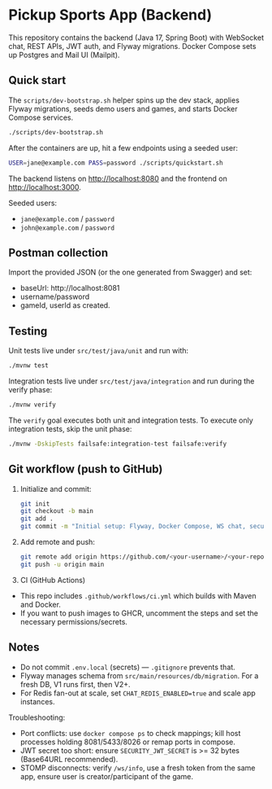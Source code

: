 # Pickup Sports App (Backend)

This repository contains the backend (Java 17, Spring Boot) with WebSocket chat, REST APIs, JWT auth, and Flyway migrations. Docker Compose sets up Postgres and Mail UI (Mailpit).

## Quick start

The `scripts/dev-bootstrap.sh` helper spins up the dev stack, applies Flyway
migrations, seeds demo users and games, and starts Docker Compose services.

```bash
./scripts/dev-bootstrap.sh
```

After the containers are up, hit a few endpoints using a seeded user:

```bash
USER=jane@example.com PASS=password ./scripts/quickstart.sh
```

The backend listens on [http://localhost:8080](http://localhost:8080) and the
frontend on [http://localhost:3000](http://localhost:3000).

Seeded users:

- `jane@example.com` / `password`
- `john@example.com` / `password`

## Postman collection

Import the provided JSON (or the one generated from Swagger) and set:
- baseUrl: http://localhost:8081
- username/password
- gameId, userId as created.

## Testing

Unit tests live under `src/test/java/unit` and run with:

```bash
./mvnw test
```

Integration tests live under `src/test/java/integration` and run during the verify phase:

```bash
./mvnw verify
```

The `verify` goal executes both unit and integration tests. To execute only integration tests, skip the unit phase:

```bash
./mvnw -DskipTests failsafe:integration-test failsafe:verify
```

## Git workflow (push to GitHub)

1. Initialize and commit:
   ```bash
   git init
   git checkout -b main
   git add .
   git commit -m "Initial setup: Flyway, Docker Compose, WS chat, security, docs"
   ```

2. Add remote and push:
   ```bash
   git remote add origin https://github.com/<your-username>/<your-repo>.git
   git push -u origin main
   ```

3. CI (GitHub Actions)
- This repo includes `.github/workflows/ci.yml` which builds with Maven and Docker.
- If you want to push images to GHCR, uncomment the steps and set the necessary permissions/secrets.

## Notes

- Do not commit `.env.local` (secrets) — `.gitignore` prevents that.
- Flyway manages schema from `src/main/resources/db/migration`. For a fresh DB, V1 runs first, then V2+.
- For Redis fan-out at scale, set `CHAT_REDIS_ENABLED=true` and scale app instances.

Troubleshooting:
- Port conflicts: use `docker compose ps` to check mappings; kill host processes holding 8081/5433/8026 or remap ports in compose.
- JWT secret too short: ensure `SECURITY_JWT_SECRET` is >= 32 bytes (Base64URL recommended).
- STOMP disconnects: verify `/ws/info`, use a fresh token from the same app, ensure user is creator/participant of the game.
